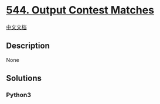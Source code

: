 # [544. Output Contest Matches](https://leetcode.com/problems/output-contest-matches)

[中文文档](/leetcode/0500-0599/0544.Output%20Contest%20Matches/README.md)

## Description

None

## Solutions

<!-- tabs:start -->

### **Python3**

```python

```

<!-- tabs:end -->
